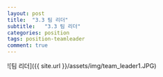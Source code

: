```yaml
---
layout: post
title:  "3.3 팀 리더"
subtitle:   "3.3 팀 리더"
categories: position
tags: position-teamleader
comment: true
---
```


![팀 리더]({{ site.url }}/assets/img/team_leader1.JPG)

